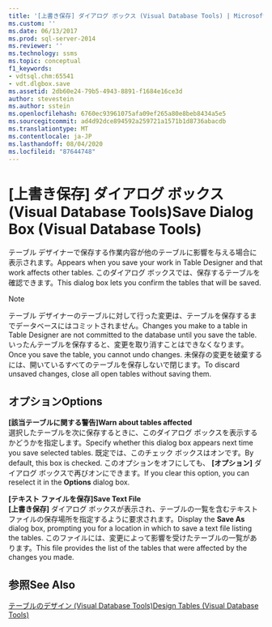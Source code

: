 ```yaml
---
title: '[上書き保存] ダイアログ ボックス (Visual Database Tools) | Microsoft Docs'
ms.custom: ''
ms.date: 06/13/2017
ms.prod: sql-server-2014
ms.reviewer: ''
ms.technology: ssms
ms.topic: conceptual
f1_keywords:
- vdtsql.chm:65541
- vdt.dlgbox.save
ms.assetid: 2db60e24-79b5-4943-8891-f1684e16ce3d
author: stevestein
ms.author: sstein
ms.openlocfilehash: 6760ec93961075afa09ef265a80e8beb8434a5e5
ms.sourcegitcommit: ad4d92dce894592a259721a1571b1d8736abacdb
ms.translationtype: MT
ms.contentlocale: ja-JP
ms.lasthandoff: 08/04/2020
ms.locfileid: "87644748"
---
```

# <a name="save-dialog-box-visual-database-tools"></a><span data-ttu-id="4b47e-102">[上書き保存] ダイアログ ボックス (Visual Database Tools)</span><span class="sxs-lookup"><span data-stu-id="4b47e-102">Save Dialog Box (Visual Database Tools)</span></span>
  <span data-ttu-id="4b47e-103">テーブル デザイナーで保存する作業内容が他のテーブルに影響を与える場合に表示されます。</span><span class="sxs-lookup"><span data-stu-id="4b47e-103">Appears when you save your work in Table Designer and that work affects other tables.</span></span> <span data-ttu-id="4b47e-104">このダイアログ ボックスでは、保存するテーブルを確認できます。</span><span class="sxs-lookup"><span data-stu-id="4b47e-104">This dialog box lets you confirm the tables that will be saved.</span></span>  
  
> [!NOTE]  
>  <span data-ttu-id="4b47e-105">テーブル デザイナーのテーブルに対して行った変更は、テーブルを保存するまでデータベースにはコミットされません。</span><span class="sxs-lookup"><span data-stu-id="4b47e-105">Changes you make to a table in Table Designer are not committed to the database until you save the table.</span></span> <span data-ttu-id="4b47e-106">いったんテーブルを保存すると、変更を取り消すことはできなくなります。</span><span class="sxs-lookup"><span data-stu-id="4b47e-106">Once you save the table, you cannot undo changes.</span></span> <span data-ttu-id="4b47e-107">未保存の変更を破棄するには、開いているすべてのテーブルを保存しないで閉じます。</span><span class="sxs-lookup"><span data-stu-id="4b47e-107">To discard unsaved changes, close all open tables without saving them.</span></span>  
  
## <a name="options"></a><span data-ttu-id="4b47e-108">オプション</span><span class="sxs-lookup"><span data-stu-id="4b47e-108">Options</span></span>  
 <span data-ttu-id="4b47e-109">**[該当テーブルに関する警告]**</span><span class="sxs-lookup"><span data-stu-id="4b47e-109">**Warn about tables affected**</span></span>  
 <span data-ttu-id="4b47e-110">選択したテーブルを次に保存するときに、このダイアログ ボックスを表示するかどうかを指定します。</span><span class="sxs-lookup"><span data-stu-id="4b47e-110">Specify whether this dialog box appears next time you save selected tables.</span></span> <span data-ttu-id="4b47e-111">既定では、このチェック ボックスはオンです。</span><span class="sxs-lookup"><span data-stu-id="4b47e-111">By default, this box is checked.</span></span> <span data-ttu-id="4b47e-112">このオプションをオフにしても、 **[オプション]** ダイアログ ボックスで再びオンにできます。</span><span class="sxs-lookup"><span data-stu-id="4b47e-112">If you clear this option, you can reselect it in the **Options** dialog box.</span></span>  
  
 <span data-ttu-id="4b47e-113">**[テキスト ファイルを保存]**</span><span class="sxs-lookup"><span data-stu-id="4b47e-113">**Save Text File**</span></span>  
 <span data-ttu-id="4b47e-114">**[上書き保存]** ダイアログ ボックスが表示され、テーブルの一覧を含むテキスト ファイルの保存場所を指定するように要求されます。</span><span class="sxs-lookup"><span data-stu-id="4b47e-114">Display the **Save As** dialog box, prompting you for a location in which to save a text file listing the tables.</span></span> <span data-ttu-id="4b47e-115">このファイルには、変更によって影響を受けたテーブルの一覧があります。</span><span class="sxs-lookup"><span data-stu-id="4b47e-115">This file provides the list of the tables that were affected by the changes you made.</span></span>  
  
## <a name="see-also"></a><span data-ttu-id="4b47e-116">参照</span><span class="sxs-lookup"><span data-stu-id="4b47e-116">See Also</span></span>  
 [<span data-ttu-id="4b47e-117">テーブルのデザイン (Visual Database Tools)</span><span class="sxs-lookup"><span data-stu-id="4b47e-117">Design Tables &#40;Visual Database Tools&#41;</span></span>](visual-database-tools.md)  
  
  
